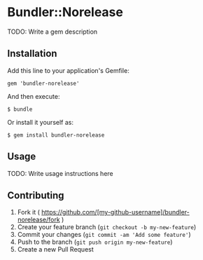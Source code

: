# Bundler::Norelease

TODO: Write a gem description

## Installation

Add this line to your application's Gemfile:

    gem 'bundler-norelease'

And then execute:

    $ bundle

Or install it yourself as:

    $ gem install bundler-norelease

## Usage

TODO: Write usage instructions here

## Contributing

1. Fork it ( https://github.com/[my-github-username]/bundler-norelease/fork )
2. Create your feature branch (`git checkout -b my-new-feature`)
3. Commit your changes (`git commit -am 'Add some feature'`)
4. Push to the branch (`git push origin my-new-feature`)
5. Create a new Pull Request
